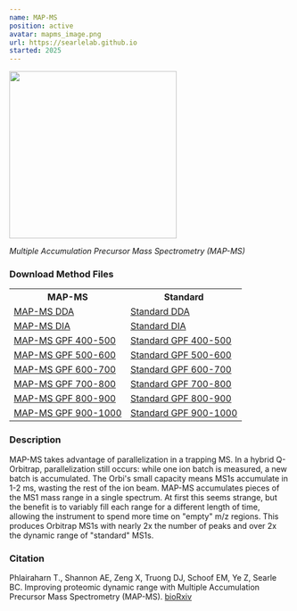 ```yaml
---
name: MAP-MS
position: active
avatar: mapms_image.png
url: https://searlelab.github.io
started: 2025
---
```


<img width="300" src="{{site.baseurl}}/images/resources/{{page.avatar}}" data-action="zoom">

_Multiple Accumulation Precursor Mass Spectrometry (MAP-MS)_

### Download Method Files

<table>
  <tr>
    <th>MAP-MS</th>
    <th>Standard</th>
  </tr>
  <tr>
    <td><a href={{site.baseurl}}/resources/mapms/Exploris_Aurora_25cm_max4uL_6xpDDA_90min_EndWash_BCS.meth>MAP-MS DDA</a></td>
    <td><a href={{site.baseurl}}/resources/mapms/Exploris_Aurora_25cm_max4uL_NormDDA_90min_EndWash_BCS.meth>Standard DDA</a></td>
  </tr>
  <tr>
    <td><a href={{site.baseurl}}/resources/mapms/Exploris_Aurora_25cm_max4uL_6xpDIA_16mzst_90min_EndWash_BCS.meth>MAP-MS DIA</a></td>
    <td><a href={{site.baseurl}}/resources/mapms/Exploris_Aurora_25cm_max4uL_NormDIA_16mzst_90min_EndWash_BCS.meth>Standard DIA</a></td>
  </tr>
  <tr>
    <td><a href={{site.baseurl}}/resources/mapms/Exploris_Aurora_25cm_max4uL_6xpGPFDIA_400to500_4mz_90min_EndWash_BCS.meth>MAP-MS GPF 400-500</a></td>
    <td><a href={{site.baseurl}}/resources/mapms/Exploris_Aurora_25cm_max4uL_GPFDIA_400to500_4mz_90min_EndWash_BCS.meth>Standard GPF 400-500</a></td>
  </tr>
  <tr>
    <td><a href={{site.baseurl}}/resources/mapms/Exploris_Aurora_25cm_max4uL_6xpGPFDIA_500to600_4mz_90min_EndWash_BCS.meth>MAP-MS GPF 500-600</a></td>
    <td><a href={{site.baseurl}}/resources/mapms/Exploris_Aurora_25cm_max4uL_GPFDIA_500to600_4mz_90min_EndWash_BCS.meth>Standard GPF 500-600</a></td>
  </tr>
  <tr>
    <td><a href={{site.baseurl}}/resources/mapms/Exploris_Aurora_25cm_max4uL_6xpGPFDIA_600to700_4mz_90min_EndWash_BCS.meth>MAP-MS GPF 600-700</a></td>
    <td><a href={{site.baseurl}}/resources/mapms/Exploris_Aurora_25cm_max4uL_GPFDIA_600to700_4mz_90min_EndWash_BCS.meth>Standard GPF 600-700</a></td>
  </tr>
  <tr>
    <td><a href={{site.baseurl}}/resources/mapms/Exploris_Aurora_25cm_max4uL_6xpGPFDIA_700to800_4mz_90min_EndWash_BCS.meth>MAP-MS GPF 700-800</a></td>
    <td><a href={{site.baseurl}}/resources/mapms/Exploris_Aurora_25cm_max4uL_GPFDIA_700to800_4mz_90min_EndWash_BCS.meth>Standard GPF 700-800</a></td>
  </tr>
  <tr>
    <td><a href={{site.baseurl}}/resources/mapms/Exploris_Aurora_25cm_max4uL_6xpGPFDIA_800to900_4mz_90min_EndWash_BCS.meth>MAP-MS GPF 800-900</a></td>
    <td><a href={{site.baseurl}}/resources/mapms/Exploris_Aurora_25cm_max4uL_GPFDIA_800to900_4mz_90min_EndWash_BCS.meth>Standard GPF 800-900</a></td>
  </tr>
  <tr>
    <td><a href={{site.baseurl}}/resources/mapms/Exploris_Aurora_25cm_max4uL_6xpGPFDIA_900to1000_4mz_90min_EndWash_BCS.meth>MAP-MS GPF 900-1000</a></td>
    <td><a href={{site.baseurl}}/resources/mapms/Exploris_Aurora_25cm_max4uL_GPFDIA_900to1000_4mz_90min_EndWash_BCS.meth>Standard GPF 900-1000</a></td>
  </tr>
</table>

### Description

MAP-MS takes advantage of parallelization in a trapping MS. In a hybrid Q-Orbitrap, parallelization still occurs: while one ion batch is measured, a new batch is accumulated. The Orbi's small capacity means MS1s accumulate in 1-2 ms, wasting the rest of the ion beam. 
MAP-MS accumulates pieces of the MS1 mass range in a single spectrum. At first this seems strange, but the benefit is to variably fill each range for a different length of time, allowing the instrument to spend more time on "empty" m/z regions.
This produces Orbitrap MS1s with nearly 2x the number of peaks and over 2x the dynamic range of "standard" MS1s. 

### Citation
Phlairaharn T., Shannon AE, Zeng X, Truong DJ, Schoof EM, Ye Z, Searle BC.
Improving proteomic dynamic range with Multiple Accumulation Precursor Mass Spectrometry (MAP-MS). [bioRxiv](https://doi.org/10.1101/2025.05.14.653938)

